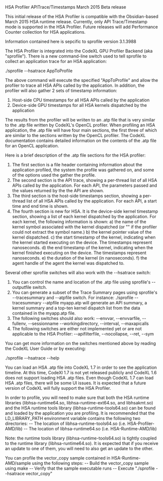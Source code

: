 HSA Profiler APITrace/Timestamps March 2015 Beta release

This initial release of the HSA Profiler is compatible with the Obsidian-based
March 2015 HSA runtime release. Currently, only API Trace/Timestamp mode is
supported in the HSA Profiler.  Future releases will add Performance Counter
collection for HSA applications.

Information contained here is sepcific to sprofile version 3.1.3988

The HSA Profiler is integrated into the CodeXL GPU Profiler Backend (aka
"sprofile").  There is a new command-line switch used to tell sprofile to
collect an application trace for an HSA application:

   ./sprofile --hsatrace AppToProfile

The above command will execute the specified "AppToProfile" and allow the
profiler to trace all HSA APIs called by the application. In addition, the
profiler will also gather 2 sets of timestamp information:
  1) Host-side CPU timestamps for all HSA APIs called by the application
  2) Device-side GPU timestamps for all HSA kernels dispatched by the application

The results from the profiler will be wriiten to an .atp file that is very
similar to the .atp file written by CodeXL's OpenCL profiler.  When profiling
an HSA application, the .atp file will have four main sections, the first three
of which are similar to the sections written by the OpenCL profiler. The CodeXL
documentation contains detailed information on the contents of the .atp file for
an OpenCL application.

Here is a brief description of the .atp file sections for the HSA profiler:
1) The first section is a file header containing information about the application
   profiled, the system the profile was gathered on, and some of the options used
   the gather the profile.
2) The second section is the API trace, showing a per-thread list of all HSA APIs
   called by the application. For each API, the parameters passed and the values
   returned by the the API are shown.
3) The third section is the host-side timestamps section, showing a per-thread
   list of all HSA APIs called by the application.  For each API, a start time
   and end time is shown.
4) The fourth section is new for HSA.  It is the device-side kernel timestamp
   section, showing a list of each kernel dispatched by the application.  For
   each kernel, the following information is shown:
   a) the name of the kernel symbol associated with the kernel dispatched (or
      "<UnknownKernelName>" if the profiler could not extract the symbol name.)
   b) the kernel pointer value of the kernel dispatched.
   c) the start timestamp of the kernel, indicating when the kernel started
      executing on the device. The timestamps represent nanoseconds.
   d) the end timestamp of the kernel, indicating when the kernel finished
      executing on the device.  The timestamps represent nanoseconds.
   e) the duration of the kernel (in nanoseconds).
   f) the agent handle of the agent the kernel was dispatched to.

Several other sprofile switches will also work with the --hsatrace switch:

  1) You can control the name and location of the .atp file using sprofile's
     --outputfile switch.
  2) You can generate a subset of the Trace Summary pages using sprofile's
     --tracesummary and --atpfile switch.  For instance:
	     ./sprofile --tracesummary --atpfile myapp.atp
	 will generate an API summary, a kernel summary and a top-ten kernel
	 dispatch list from the data contained in the myapp.atp file.
  3) The following switches should also work:
       --envvar, --envvarfile, --fullenv, --sessionname --workingdirectory,
	   --interval, --maxapicalls
  4) The following switches are either not implemented yet or are not applicable
     to the HSA Profiler:
	   --apifilterfile, --nocollapse, --ret, --sym

You can get more information on the switches mentioned above by reading the
CodeXL User Guide or by executing:

  ./sprofile --hsatrace --help

You can load an HSA .atp file into CodeXL 1.7 in order to see the application
timeline.  At this time, CodeXl 1.7 is not yet released publicly and CodeXL 1.6
does not support loading HSA .atp files.  Even though CodeXL 1.7 can load HSA .atp
files, there will be some UI issues.  It is expected that a future version of CodeXL
will fully support the HSA Profiler.

In order to profile, you will need to make sure that both the HSA runtime
libraries (libhsa-runtime64.so, libhsa-runtime-ext64.so, and libhsakmt.so)
and the HSA runtime tools library (libhsa-runtime-tools64.so) can be found
and loaded by the application you are profiling.  It is recommended that the
LD_LIBRARY_PATH environment variable contains the following two directories:
  -- The location of libhsa-runtime-tools64.so (i.e. HSA-Profiler-AMD/lib)
  -- The location of libhsa-runtime64.so (i.e. HSA-Runtime-AMD/lib)

Note: the runtime tools library (libhsa-runtime-tools64.so) is tightly
      coupled to the runtime library (libhsa-runtime64.so).  It is
      expected that if you receive an update to one of them, you will
      need to also get an update to the other.

You can profile the vector_copy sample contained in HSA-Runtime-AMD/sample
using the following steps:
  -- Build the vector_copy sample using make
  -- Verify that the sample executable runs
  -- Execute "./sprofile --hsatrace vector_copy"

